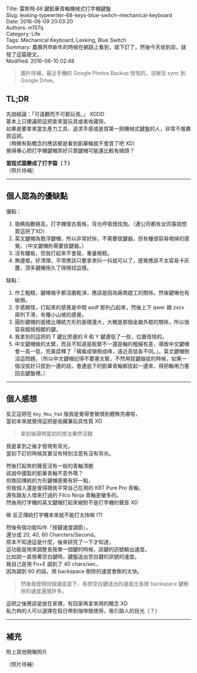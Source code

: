 Title: 雷斯特 68 鍵凱華青軸機械式打字機鍵盤  
Slug: lexking-typewriter-68-keys-blue-switch-mechanical-keyboard  
Date: 2016-06-09 20:03:20  
Authors: m157q  
Category: Life  
Tags: Mechanical Keyboard, Lexking, Blue Switch  
Summary: 農曆丙申新年的時候在網路上看到，就下訂了，然後今天收到貨，就發了這篇廢文。  
Modified: 2016-06-10 02:48  
  
  
> 圖片待補，最近手機的 Google Photos Backup 怪怪的，沒辦法 sync 到 Google Drive。  
  
  
  
## TL;DR  
  
先說結論：「可遠觀而不可褻玩焉。」 XDDD  
基本上只建議把這把拿來當玩具或者收藏用，  
如果是要拿來當生產力工具、追求手感或是買第一把機械式鍵盤的人，非常不推薦買這把。  
（稍微有點概念的應該都是看到凱華軸就不會買了吧 XD）  
覺得專心把打字機鍵帽弄好只賣鍵帽可能還比較有搞頭？  
  
**當程式猿變成了打字猿（？）**  
（照片待補）  
  
---  
  
## 個人認為的優缺點  
  
優點：  
1. 吸睛指數極高，打字機復古風格，背光呼吸燈炫炮。（連公司都有女同事說想買這把了XD）  
2. 英文鍵帽為懸浮鍵帽，所以非常好拆，不需要拔鍵器，但有種很容易噴掉的感覺。（中文鍵帽則需要拔鍵器。）  
3. 沒有鐵板，但我打起來不會晃，重量極輕。  
4. 無邊框，好清理，平常應該只要拿來抖一抖就可以了，感覺應該不太容易卡灰塵，頂多鍵帽用久了得擦拭這樣。  
  
缺點：  
1. 作工粗糙，鍵帽幾乎都沒磨乾淨，應該是因為廠商趕工的關係。然後鍵帽也有破損。  
2. 手感頗怪，打起來的感覺是中間 asdf 那列凸起來，然後上下 qwer 跟 zxcv 兩列下滑，有種小山坡的感覺。  
3. 圓形鍵帽的面積比傳統方形的面積還大，大概是那個金屬外框的關係，所以很容易錯按相鄰的鍵。  
4. 我拿到的這把的 T 鍵比旁邊的 R 和 Y 鍵還低了一些，位置怪怪的。  
5. 中文鍵帽做的太緊，而且不知道是鬆緊不一還是軸的粗細有差，導致中文鍵帽會一高一低，完美詮釋了「橫看成嶺側成峰，遠近高低各不同。」，英文鍵帽倒沒這問題。（所以中文鍵帽記得不要塞太緊，不然用拔鍵器拔的時候，如果一個沒拔好只拔到一邊的話，會連底下的凱華青軸都拔起一邊來，得把軸用力塞回去鍵盤裡。）  
  
---  
  
## 個人感想  
  
反正這把在 `Key_Mou_Pad` 版我是覺得會被噴到體無完膚啦，  
當初本來就覺得這把是收藏兼玩具性質 XD  
> 拿到後證明當初的想法果然沒錯  
  
我是拿到之後才發現有背光，  
當初下訂的時候其實沒有特別注意有沒有背光。  
  
然後打起來的聲音沒有一般的青軸清脆  
該說中國製的凱華青軸不意外嗎？  
但換回傳統的方形鍵帽感覺有好一點，  
但我個人還是覺得跟我平常自己在用的 KBT Pure Pro 青軸，  
還有跟友人借來打過的 Filco Ninja 青軸差蠻多的。  
然後用打字機的英文鍵帽打起來絕對不是打字機的聲音 XD  
  
嘛 反正傳統打字機本來就不能打太快嘛 (?)  
  
然後有個功能叫作「按鍵速度調節」，  
還分成 20, 40, 60 Charcters/Second。  
原本不知道這是什麼，後來研究了一下才知道，  
這功能是用來調整長按單一個鍵的時候，該鍵的訊號輸出速度。  
比如說一直按著空白鍵時，鍵盤送出空白鍵的訊號的速度。  
我自己是用 Fn+E 調到了 40 chars/sec，  
因為調到 60 的話，用 backspace 刪除的速度會刪的太快。  
> 然後我發現同個速度底下，長按空白鍵送出的速度比長按 backspace 鍵刪除的速度還慢許多。  
  
這把之後應該是放在家裡，有回家再拿來用的概念 XD  
恥力夠的人可以選擇在假日帶到咖啡館使用，吸引路人的目光（？）  
  
---  
  
## 補充  
  
附上其他開箱照片  
  
（照片待補）  

